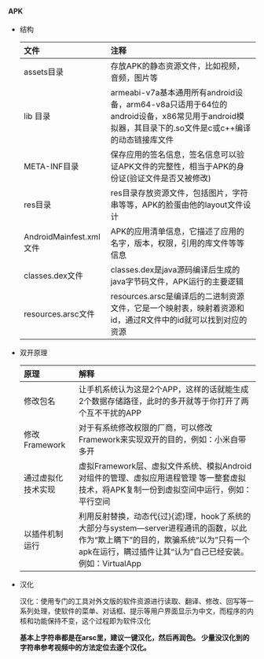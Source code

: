 #### APK

* 结构

  | 文件                    | 注释                                                         |
  | :---------------------- | :----------------------------------------------------------- |
  | assets目录              | 存放APK的静态资源文件，比如视频，音频，图片等                |
  | lib 目录                | armeabi-v7a基本通用所有android设备，arm64-v8a只适用于64位的android设备，x86常见用于android模拟器，其目录下的.so文件是c或c++编译的动态链接库文件 |
  | META-INF目录            | 保存应用的签名信息，签名信息可以验证APK文件的完整性，相当于APK的身份证(验证文件是否又被修改) |
  | res目录                 | res目录存放资源文件，包括图片，字符串等等，APK的脸蛋由他的layout文件设计 |
  | AndroidMainfest.xml文件 | APK的应用清单信息，它描述了应用的名字，版本，权限，引用的库文件等等信息 |
  | classes.dex文件         | classes.dex是java源码编译后生成的java字节码文件，APK运行的主要逻辑 |
  | resources.arsc文件      | resources.arsc是编译后的二进制资源文件，它是一个映射表，映射着资源和id，通过R文件中的id就可以找到对应的资源 |

* 双开原理

  | 原理               | 解释                                                         |
  | :----------------- | :----------------------------------------------------------- |
  | 修改包名           | 让手机系统认为这是2个APP，这样的话就能生成2个数据存储路径，此时的多开就等于你打开了两个互不干扰的APP |
  | 修改Framework      | 对于有系统修改权限的厂商，可以修改Framework来实现双开的目的，例如：小米自带多开 |
  | 通过虚拟化技术实现 | 虚拟Framework层、虚拟文件系统、模拟Android对组件的管理、虚拟应用进程管理 等一整套虚拟技术，将APK复制一份到虚拟空间中运行，例如：平行空间 |
  | 以插件机制运行     | 利用反射替换，动态代{过}{滤}理，hook了系统的大部分与system—server进程通讯的函数，以此作为“欺上瞒下”的目的，欺骗系统“以为”只有一个apk在运行，瞒过插件让其“认为”自己已经安装。例如：VirtualApp |

* 汉化

  汉化：使用专门的工具对外文版的软件资源进行读取、翻译、修改、回写等一系列处理，使软件的菜单、对话框、提示等用户界面显示为中文，而程序的内核和功能保持不变，这个过程即为软件汉化

  **基本上字符串都是在arsc里，建议一键汉化，然后再润色。
  少量没汉化到的字符串参考视频中的方法定位去逐个汉化。**